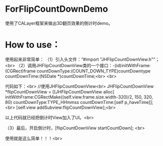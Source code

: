 # ForFlipCountDownDemo

使用了CALayer框架来做出3D翻页效果的倒计时demo。

# How to use：

使用起来非常简单：
（1）引入头文件：“#import "JHFlipCountDownView.h"”；\<br> 
（2）调用JHFlipCountDownView类的一个接口：-(id)initWithFrame:(CGRect)frame countDownType:(COUNT_DOWN_TYPE)countDowntype countDownTime:(NSDate *)countDownTime;\<br> \<br> 

代码如下：\<br> 
//使用JHFlipCountDownView\<br> 
    JHFlipCountDownView *flipCountDownView = [[JHFlipCountDownView alloc] initWithFrame:CGRectMake((self.view.frame.size.width-320)/2, 150, 320, 80) countDownType:TYPE_HHmmss countDownTime:[self p_haveTime]];\<br> 
    [self.view addSubview:flipCountDownView];\<br> 
    
以上代码就已经把倒计时View加入了UI。\<br> 

（3）最后，开启倒计时，[flipCountDownView startCountDown]; \<br> 

使用就是这么简单！！！\<br> 
